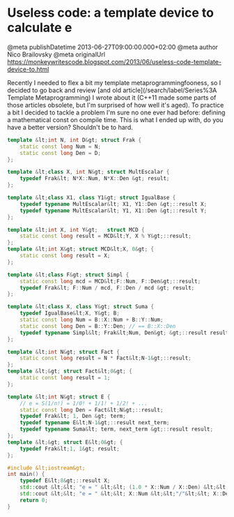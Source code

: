 # Useless code: a template device to calculate e

@meta publishDatetime 2013-06-27T09:00:00.000+02:00
@meta author Nico Brailovsky
@meta originalUrl https://monkeywritescode.blogspot.com/2013/06/useless-code-template-device-to.html

Recently I needed to flex a bit my template metaprogrammingfooness, so I decided to go back and review [and old article](/search/label/Series%3A Template Metaprogramming) I wrote about it (C++11 made some parts of those articles obsolete, but I'm surprised of how well it's aged). To practice a bit I decided to tackle a problem I'm sure no one ever had before: defining a mathematical const on compile time. This is what I ended up with, do you have a better version? Shouldn't be to hard.

```c++
template &lt;int N, int D&gt; struct Frak {
	static const long Num = N;
	static const long Den = D;
};

template &lt;class X, int N&gt; struct MultEscalar {
	typedef Frak&lt; N*X::Num, N*X::Den &gt; result;
};

template &lt;class X1, class Y1&gt; struct IgualBase {
	typedef typename MultEscalar&lt; X1, Y1::Den &gt;::result X;
	typedef typename MultEscalar&lt; Y1, X1::Den &gt;::result Y;
};

template &lt;int X, int Y&gt;	struct MCD {
	static const long result = MCD&lt;Y, X % Y&gt;::result;
};
template &lt;int X&gt; struct MCD&lt;X, 0&gt; {
	static const long result = X;
};

template &lt;class F&gt; struct Simpl {
	static const long mcd = MCD&lt;F::Num, F::Den&gt;::result;
	typedef Frak&lt; F::Num / mcd, F::Den / mcd &gt; result;
};

template &lt;class X, class Y&gt; struct Suma {
	typedef IgualBase&lt;X, Y&gt; B;
	static const long Num = B::X::Num + B::Y::Num;
	static const long Den = B::Y::Den; // == B::X::Den
	typedef typename Simpl&lt; Frak&lt;Num, Den&gt; &gt;::result result;
};

template &lt;int N&gt; struct Fact {
	static const long result = N * Fact&lt;N-1&gt;::result;
};
template &lt;&gt; struct Fact&lt;0&gt; {
	static const long result = 1;
};

template &lt;int N&gt; struct E {
	// e = S(1/n!) = 1/0! + 1/1! + 1/2! + ...
	static const long Den = Fact&lt;N&gt;::result;
	typedef Frak&lt; 1, Den &gt; term;
	typedef typename E&lt;N-1&gt;::result next_term;
	typedef typename Suma&lt; term, next_term &gt;::result result;
};
template &lt;&gt; struct E&lt;0&gt; {
	typedef Frak&lt;1, 1&gt; result;
};

#include &lt;iostream&gt;
int main() {
	typedef E&lt;8&gt;::result X;
	std::cout &lt;&lt; "e = " &lt;&lt; (1.0 * X::Num / X::Den) &lt;&lt; "\n";
	std::cout &lt;&lt; "e = " &lt;&lt; X::Num &lt;&lt;"/"&lt;&lt; X::Den &lt;&lt; "\n";
	return 0;
}
```


